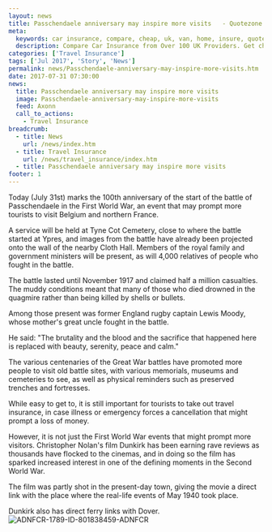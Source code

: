 ```yaml
---
layout: news
title: Passchendaele anniversary may inspire more visits   - Quotezone.co.uk
meta:
  keywords: car insurance, compare, cheap, uk, van, home, insure, quotes, online, comparison, bike, loans, life
  description: Compare Car Insurance from Over 100 UK Providers. Get cheap quotes online now using our fast, free, secure comparison site
categories: ['Travel Insurance']
tags: ['Jul 2017', 'Story', 'News']
permalink: news/Passchendaele-anniversary-may-inspire-more-visits.htm
date: 2017-07-31 07:30:00
news:
  title: Passchendaele anniversary may inspire more visits  
  image: Passchendaele-anniversary-may-inspire-more-visits
  feed: Axonn
  call_to_actions:
    - Travel Insurance
breadcrumb:
  - title: News
    url: /news/index.htm
  - title: Travel Insurance
    url: /news/travel_insurance/index.htm
  - title: Passchendaele anniversary may inspire more visits  
footer: 1
---
```


Today (July 31st) marks the 100th anniversary of the start of the battle of Passchendaele in the First World War, an event that may prompt more tourists to visit Belgium and northern France.

A service will be held at Tyne Cot Cemetery, close to where the battle started at Ypres, and images from the battle have already been projected onto the wall of the nearby Cloth Hall. Members of the royal family and government ministers will be present, as will 4,000 relatives of people who fought in the battle.

The battle lasted until November 1917 and claimed half a million casualties. The muddy conditions meant that many of those who died drowned in the quagmire rather than being killed by shells or bullets.&nbsp;

Among those present was former England rugby captain Lewis Moody, whose mother&#39;s great uncle fought in the battle.&nbsp;

He said: &quot;The brutality and the blood and the sacrifice that happened here is replaced with beauty, serenity, peace and calm.&quot;

The various centenaries of the Great War battles have promoted more people to visit old battle sites, with various memorials, museums and cemeteries to see, as well as physical reminders such as preserved trenches and fortresses.

While easy to get to, it is still important for tourists to take out travel insurance, in case illness or emergency forces a cancellation that might prompt a loss of money.&nbsp;

However, it is not just the First World War events that might prompt more visitors. Christopher Nolan&#39;s film Dunkirk has been earning rave reviews as thousands have flocked to the cinemas, and in doing so the film has sparked increased interest in one of the defining moments in the Second World War.

The film was partly shot in the present-day town, giving the movie a direct link with the place where the real-life events of May 1940 took place.

Dunkirk also has direct ferry links with Dover.<img alt="ADNFCR-1789-ID-801838459-ADNFCR" src="http://feeds.directnews.co.uk/feedtrack/justcopyright.gif?feedid=1789&itemid=801838459" />